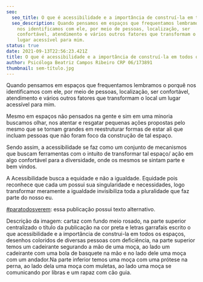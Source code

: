 ```yaml
---
seo:
  seo_title: O que é acessibilidade e a importância de construí-la em todos os espaços
  seo_description: Quando pensamos em espaços que frequentamos lembramos o porquê
    nos identificamos com ele, por meio de pessoas, localização, ser
    confortável, atendimento e vários outros fatores que transformam o local um
    lugar acessível para mim.
status: true
date: 2021-09-13T22:56:23.421Z
title: O que é acessibilidade e a importância de construí-la em todos os espaços
author: Psicóloga Beatriz Campos Ribeiro CRP 06/173891
thumbnail: sem-título.jpg
---
```

<!--StartFragment-->

Quando pensamos em espaços que frequentamos lembramos o porquê nos identificamos com ele, por meio de pessoas, localização, ser confortável, atendimento e vários outros fatores que transformam o local um lugar acessível para mim.

Mesmo em espaços não pensados na gente e sim em uma minoria buscamos olhar, nos atentar e resgatar pequenas ações propostas pelo mesmo que se tornam grandes em reestruturar formas de estar ali que incluam pessoas que não foram foco da construção de tal espaço.

Sendo assim, a acessibilidade se faz como um conjunto de mecanismos que buscam ferramentas com o intuito de transformar tal espaço/ ação em algo confortável para a diversidade, onde os mesmos se sintam parte e bem vindos.

A Acessibilidade busca a equidade e não a igualdade. Equidade pois reconhece que cada um possui sua singularidade e necessidades, logo transformar meramente a igualdade invisibiliza toda a pluralidade que faz parte do nosso eu.

[\#paratodosverem](https://www.facebook.com/hashtag/paratodosverem?__eep__=6&__cft__[0]=AZXn18GYx6odJqN1G8VMgzAmGrtV3NrpO7iK4k1afCk8ofyuB-Do8MyJGIY420NCBORN-KebrpcorLwObwbhmcKDY41sMTZqTlGNtOFYjv-jjUKYmz1gqselQqzZzjSe8AnJ70rH-7uGaC_Y0pJxyUzu7Hq1d3xRZ4eMc_Hmu9kpTHFl7Q3_ufBByJsDp2yeKV4&__tn__=*NK-R): essa publicação possui texto alternativo.

Descrição da imagem: cartaz com fundo meio rosado, na parte superior centralizado o título da publicação na cor preta e letras garrafais escrito o que acessibilidade e a importância de construi-la em todos os espaços, desenhos coloridos de diversas pessoas com deficiência, na parte superior temos um cadeirante segurando a mão de uma moça, ao lado um cadeirante com uma bola de basquete na mão e no lado dele uma moça com um andador.Na parte inferior temos uma moça com uma prótese na perna, ao lado dela uma moça com muletas, ao lado uma moça se comunicando por libras e um rapaz com cão guia.

<!--EndFragment-->
